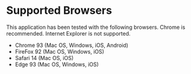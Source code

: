 # Supported Browsers

This application has been tested with the following browsers. Chrome is recommended. Internet Explorer is not supported.

- Chrome 93 (Mac OS, Windows, iOS, Android)
- FireFox 92 (Mac OS, Windows, iOS)
- Safari 14 (Mac OS, iOS)
- Edge 93 (Mac OS, Windows, iOS)
